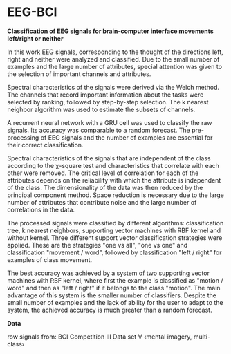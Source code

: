 # EEG-BCI
**Classification of EEG signals for brain-computer interface movements left/right or neither**

In this work EEG signals, corresponding to the thought of the directions left, right and neither were analyzed and classified. Due to the small number of examples and the large number of attributes, special attention was given to the selection of important channels and attributes.

Spectral characteristics of the signals were derived via the Welch method. The channels that record important information about the tasks were selected by ranking, followed by step-by-step selection. The k nearest neighbor algorithm was used to estimate the subsets of channels.

A recurrent neural network with a GRU cell was used to classify the raw signals. Its accuracy was comparable to a random forecast. The pre-processing of EEG signals and the number of examples are essential for their correct classification.

Spectral characteristics of the signals that are independent of the class according to the χ-square test and characteristics that correlate with each other were removed. The critical level of correlation for each of the attributes depends on the reliability with which the attribute is independent of the class. The dimensionality of the data was then reduced by the principal component method. Space reduction is necessary due to the large number of attributes that contribute noise and the large number of correlations in the data.

The processed signals were classified by different algorithms: classification tree, k nearest neighbors, supporting vector machines with RBF kernel and without kernel.
Three different support vector classification strategies were applied. These are the strategies "one vs all", "one vs one" and classification "movement / word", followed by classification "left / right" for examples of class movement.

The best accuracy was achieved by a system of two supporting vector machines with RBF kernel, where first the example is classified as "motion / word" and then as "left / right" if it belongs to the class "motion". The main advantage of this system is the smaller number of classifiers. Despite the small number of examples and the lack of ability for the user to adapt to the system, the achieved accuracy is much greater than a random forecast.

**Data**

row signals from:
BCI Competition III
Data set V ‹mental imagery, multi-class›
